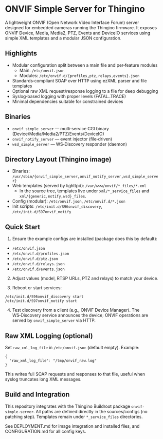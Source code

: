 # ONVIF Simple Server for Thingino

A lightweight ONVIF (Open Network Video Interface Forum) server designed for embedded cameras running the Thingino firmware. It exposes ONVIF Device, Media, Media2, PTZ, Events and DeviceIO services using simple XML templates and a modular JSON configuration.

## Highlights
- Modular configuration split between a main file and per‑feature modules
  - Main: `/etc/onvif.json`
  - Modules: `/etc/onvif.d/{profiles,ptz,relays,events}.json`
- Standards‑compliant SOAP over HTTP using ezXML parser and file templates
- Optional raw XML request/response logging to a file for deep debugging
- Syslog‑based logging with proper levels (FATAL..TRACE)
- Minimal dependencies suitable for constrained devices

## Binaries
- `onvif_simple_server` — multi‑service CGI binary (Device/Media/Media2/PTZ/Events/DeviceIO)
- `onvif_notify_server` — event injector (file‑driven)
- `wsd_simple_server` — WS‑Discovery responder (daemon)

## Directory Layout (Thingino image)
- Binaries: `/usr/sbin/{onvif_simple_server,onvif_notify_server,wsd_simple_server}`
- Web templates (served by lighttpd): `/var/www/onvif/*_files/*.xml`
  - In the source tree, templates live under `xml/*_service_files` and `xml/{generic,notify,wsd}_files`.
- Config (modular): `/etc/onvif.json`, `/etc/onvif.d/*.json`
- Init scripts: `/etc/init.d/S96onvif_discovery`, `/etc/init.d/S97onvif_notify`

## Quick Start
1) Ensure the example configs are installed (package does this by default):
- `/etc/onvif.json`
- `/etc/onvif.d/profiles.json`
- `/etc/onvif.d/ptz.json`
- `/etc/onvif.d/relays.json`
- `/etc/onvif.d/events.json`

2) Adjust values (model, RTSP URLs, PTZ and relays) to match your device.

3) Reboot or start services:
```
/etc/init.d/S96onvif_discovery start
/etc/init.d/S97onvif_notify start
```

4) Test discovery from a client (e.g., ONVIF Device Manager). The WS‑Discovery service announces the device; ONVIF operations are served by `onvif_simple_server` via HTTP.

## Raw XML Logging (optional)
Set `raw_xml_log_file` in `/etc/onvif.json` (default empty). Example:
```
{
  "raw_xml_log_file": "/tmp/onvif_raw.log"
}
```
This writes full SOAP requests and responses to that file, useful when syslog truncates long XML messages.

## Build and Integration
This repository integrates with the Thingino Buildroot package `onvif-simple-server`. All paths are defined directly in the sources/configs (no patching step). Templates remain under `*_service_files` directories.

See DEPLOYMENT.md for image integration and installed files, and CONFIGURATION.md for all config keys.


